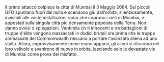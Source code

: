 Il primo attacco colpisce la città di Mumbai il 3 Maggio 2084. Sei
piccoli UFO spuntano fuori dal nulla e scendono giù dall'orbita,
silenziosamente, invisibili alle vaste installazioni radar che coprono i
cieli di Mumbai, e appostati sulla singola città più densamente popolata
della Terra. Non danno avvisi o spiegazioni. Ventimila civili innocenti
e tre battaglioni di truppe d'élite vengono massacrati in dodici brutali
ore prima che le truppe ammassate del Commonwealth riescano a portare
l'avanzata aliena ad uno stallo. Allora, improvvisamente come erano
apparsi, gli alieni si ritirarono nel loro velivolo e svanirono di nuovo
in orbita, lasciando solo le devastate vie di Mumbai come prova del
misfatto.